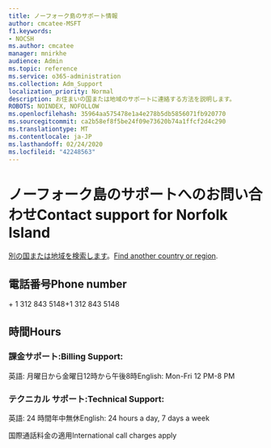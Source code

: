 ```yaml
---
title: ノーフォーク島のサポート情報
author: cmcatee-MSFT
f1.keywords:
- NOCSH
ms.author: cmcatee
manager: mnirkhe
audience: Admin
ms.topic: reference
ms.service: o365-administration
ms.collection: Adm_Support
localization_priority: Normal
description: お住まいの国または地域のサポートに連絡する方法を説明します。
ROBOTS: NOINDEX, NOFOLLOW
ms.openlocfilehash: 35964aa575478e1a4e278b5db5856071fb920770
ms.sourcegitcommit: ca2b58ef8f5be24f09e73620b74a1ffcf2d4c290
ms.translationtype: MT
ms.contentlocale: ja-JP
ms.lasthandoff: 02/24/2020
ms.locfileid: "42248563"
---
```

# <a name="contact-support-for-norfolk-island"></a><span data-ttu-id="002ee-103">ノーフォーク島のサポートへのお問い合わせ</span><span class="sxs-lookup"><span data-stu-id="002ee-103">Contact support for Norfolk Island</span></span>

<span data-ttu-id="002ee-104">[別の国または地域を検索します](../contact-support-for-business-products.md)。</span><span class="sxs-lookup"><span data-stu-id="002ee-104">[Find another country or region](../contact-support-for-business-products.md).</span></span>

## <a name="phone-number"></a><span data-ttu-id="002ee-105">電話番号</span><span class="sxs-lookup"><span data-stu-id="002ee-105">Phone number</span></span>
<span data-ttu-id="002ee-106">+ 1 312 843 5148</span><span class="sxs-lookup"><span data-stu-id="002ee-106">+1 312 843 5148</span></span>

## <a name="hours"></a><span data-ttu-id="002ee-107">時間</span><span class="sxs-lookup"><span data-stu-id="002ee-107">Hours</span></span>
### <a name="billing-support"></a><span data-ttu-id="002ee-108">課金サポート:</span><span class="sxs-lookup"><span data-stu-id="002ee-108">Billing Support:</span></span>

<span data-ttu-id="002ee-109">英語: 月曜日から金曜日12時から午後8時</span><span class="sxs-lookup"><span data-stu-id="002ee-109">English: Mon-Fri 12 PM-8 PM</span></span>

### <a name="technical-support"></a><span data-ttu-id="002ee-110">テクニカル サポート:</span><span class="sxs-lookup"><span data-stu-id="002ee-110">Technical Support:</span></span>

<span data-ttu-id="002ee-111">英語: 24 時間年中無休</span><span class="sxs-lookup"><span data-stu-id="002ee-111">English: 24 hours a day, 7 days a week</span></span>

<span data-ttu-id="002ee-112">国際通話料金の適用</span><span class="sxs-lookup"><span data-stu-id="002ee-112">International call charges apply</span></span>